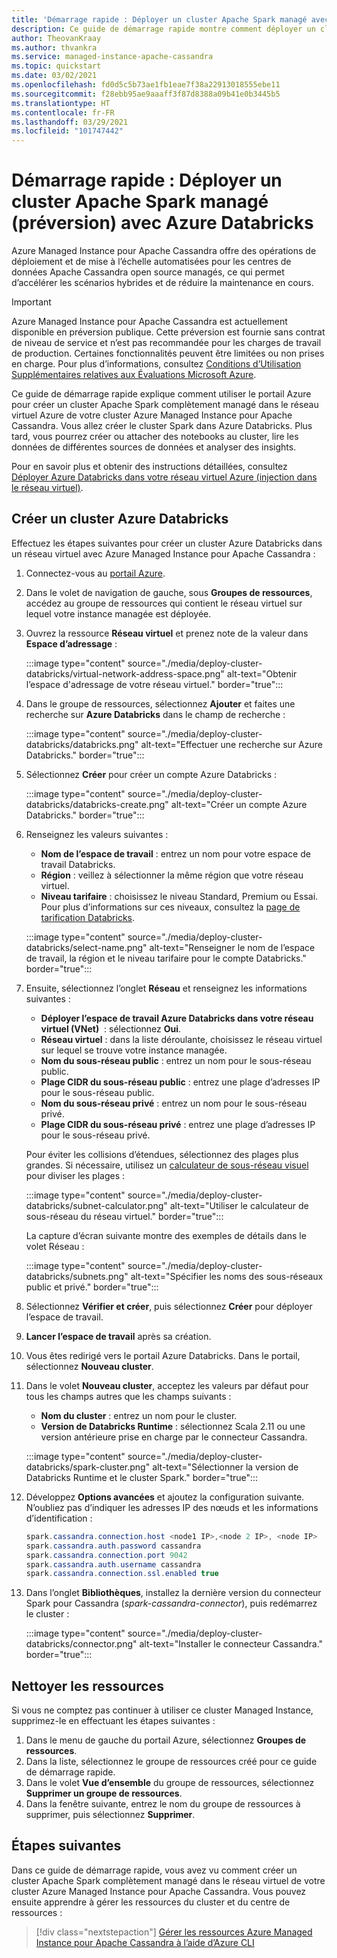 ```yaml
---
title: 'Démarrage rapide : Déployer un cluster Apache Spark managé avec Azure Databricks'
description: Ce guide de démarrage rapide montre comment déployer un cluster Apache Spark managé avec Azure Databricks en utilisant le portail Azure.
author: TheovanKraay
ms.author: thvankra
ms.service: managed-instance-apache-cassandra
ms.topic: quickstart
ms.date: 03/02/2021
ms.openlocfilehash: fd0d5c5b73ae1fb1eae7f38a22913018555ebe11
ms.sourcegitcommit: f28ebb95ae9aaaff3f87d8388a09b41e0b3445b5
ms.translationtype: HT
ms.contentlocale: fr-FR
ms.lasthandoff: 03/29/2021
ms.locfileid: "101747442"
---
```

# <a name="quickstart-deploy-a-managed-apache-spark-cluster-preview-with-azure-databricks"></a>Démarrage rapide : Déployer un cluster Apache Spark managé (préversion) avec Azure Databricks

Azure Managed Instance pour Apache Cassandra offre des opérations de déploiement et de mise à l’échelle automatisées pour les centres de données Apache Cassandra open source managés, ce qui permet d’accélérer les scénarios hybrides et de réduire la maintenance en cours.

> [!IMPORTANT]
> Azure Managed Instance pour Apache Cassandra est actuellement disponible en préversion publique.
> Cette préversion est fournie sans contrat de niveau de service et n’est pas recommandée pour les charges de travail de production. Certaines fonctionnalités peuvent être limitées ou non prises en charge.
> Pour plus d’informations, consultez [Conditions d’Utilisation Supplémentaires relatives aux Évaluations Microsoft Azure](https://azure.microsoft.com/support/legal/preview-supplemental-terms/).

Ce guide de démarrage rapide explique comment utiliser le portail Azure pour créer un cluster Apache Spark complètement managé dans le réseau virtuel Azure de votre cluster Azure Managed Instance pour Apache Cassandra. Vous allez créer le cluster Spark dans Azure Databricks. Plus tard, vous pourrez créer ou attacher des notebooks au cluster, lire les données de différentes sources de données et analyser des insights.

Pour en savoir plus et obtenir des instructions détaillées, consultez [Déployer Azure Databricks dans votre réseau virtuel Azure (injection dans le réseau virtuel)](/azure/databricks/administration-guide/cloud-configurations/azure/vnet-inject).

## <a name="create-an-azure-databricks-cluster"></a>Créer un cluster Azure Databricks

Effectuez les étapes suivantes pour créer un cluster Azure Databricks dans un réseau virtuel avec Azure Managed Instance pour Apache Cassandra :

1. Connectez-vous au [portail Azure](https://portal.azure.com/).

1. Dans le volet de navigation de gauche, sous **Groupes de ressources**, accédez au groupe de ressources qui contient le réseau virtuel sur lequel votre instance managée est déployée.

1. Ouvrez la ressource **Réseau virtuel** et prenez note de la valeur dans **Espace d’adressage** :

    :::image type="content" source="./media/deploy-cluster-databricks/virtual-network-address-space.png" alt-text="Obtenir l’espace d'adressage de votre réseau virtuel." border="true":::

1. Dans le groupe de ressources, sélectionnez **Ajouter** et faites une recherche sur **Azure Databricks** dans le champ de recherche :

    :::image type="content" source="./media/deploy-cluster-databricks/databricks.png" alt-text="Effectuer une recherche sur Azure Databricks." border="true":::

1. Sélectionnez **Créer** pour créer un compte Azure Databricks :

    :::image type="content" source="./media/deploy-cluster-databricks/databricks-create.png" alt-text="Créer un compte Azure Databricks." border="true":::

1. Renseignez les valeurs suivantes :

   * **Nom de l’espace de travail** : entrez un nom pour votre espace de travail Databricks.
   * **Région** : veillez à sélectionner la même région que votre réseau virtuel.
   * **Niveau tarifaire** : choisissez le niveau Standard, Premium ou Essai. Pour plus d’informations sur ces niveaux, consultez la [page de tarification Databricks](https://azure.microsoft.com/pricing/details/databricks/).

    :::image type="content" source="./media/deploy-cluster-databricks/select-name.png" alt-text="Renseigner le nom de l’espace de travail, la région et le niveau tarifaire pour le compte Databricks." border="true":::

1. Ensuite, sélectionnez l’onglet **Réseau** et renseignez les informations suivantes :

   * **Déployer l’espace de travail Azure Databricks dans votre réseau virtuel (VNet)**  : sélectionnez **Oui**.
   * **Réseau virtuel** : dans la liste déroulante, choisissez le réseau virtuel sur lequel se trouve votre instance managée.
   * **Nom du sous-réseau public** : entrez un nom pour le sous-réseau public.
   * **Plage CIDR du sous-réseau public** : entrez une plage d’adresses IP pour le sous-réseau public.
   * **Nom du sous-réseau privé** : entrez un nom pour le sous-réseau privé.
   * **Plage CIDR du sous-réseau privé** : entrez une plage d’adresses IP pour le sous-réseau privé.

   Pour éviter les collisions d’étendues, sélectionnez des plages plus grandes. Si nécessaire, utilisez un [calculateur de sous-réseau visuel](https://www.fryguy.net/wp-content/tools/subnets.html) pour diviser les plages :

   :::image type="content" source="./media/deploy-cluster-databricks/subnet-calculator.png" alt-text="Utiliser le calculateur de sous-réseau du réseau virtuel." border="true":::

   La capture d’écran suivante montre des exemples de détails dans le volet Réseau :

   :::image type="content" source="./media/deploy-cluster-databricks/subnets.png" alt-text="Spécifier les noms des sous-réseaux public et privé." border="true":::

1. Sélectionnez **Vérifier et créer**, puis sélectionnez **Créer** pour déployer l’espace de travail.

1. **Lancer l’espace de travail** après sa création.

1. Vous êtes redirigé vers le portail Azure Databricks. Dans le portail, sélectionnez **Nouveau cluster**.

1. Dans le volet **Nouveau cluster**, acceptez les valeurs par défaut pour tous les champs autres que les champs suivants :

   * **Nom du cluster** : entrez un nom pour le cluster.
   * **Version de Databricks Runtime** : sélectionnez Scala 2.11 ou une version antérieure prise en charge par le connecteur Cassandra.

    :::image type="content" source="./media/deploy-cluster-databricks/spark-cluster.png" alt-text="Sélectionner la version de Databricks Runtime et le cluster Spark." border="true":::

1. Développez **Options avancées** et ajoutez la configuration suivante. N’oubliez pas d’indiquer les adresses IP des nœuds et les informations d’identification :

    ```java
    spark.cassandra.connection.host <node1 IP>,<node 2 IP>, <node IP>
    spark.cassandra.auth.password cassandra
    spark.cassandra.connection.port 9042
    spark.cassandra.auth.username cassandra
    spark.cassandra.connection.ssl.enabled true
    ```

1. Dans l’onglet **Bibliothèques**, installez la dernière version du connecteur Spark pour Cassandra (*spark-cassandra-connector*), puis redémarrez le cluster :

    :::image type="content" source="./media/deploy-cluster-databricks/connector.png" alt-text="Installer le connecteur Cassandra." border="true":::

## <a name="clean-up-resources"></a>Nettoyer les ressources

Si vous ne comptez pas continuer à utiliser ce cluster Managed Instance, supprimez-le en effectuant les étapes suivantes :

1. Dans le menu de gauche du portail Azure, sélectionnez **Groupes de ressources**.
1. Dans la liste, sélectionnez le groupe de ressources créé pour ce guide de démarrage rapide.
1. Dans le volet **Vue d’ensemble** du groupe de ressources, sélectionnez **Supprimer un groupe de ressources**.
3. Dans la fenêtre suivante, entrez le nom du groupe de ressources à supprimer, puis sélectionnez **Supprimer**.

## <a name="next-steps"></a>Étapes suivantes

Dans ce guide de démarrage rapide, vous avez vu comment créer un cluster Apache Spark complètement managé dans le réseau virtuel de votre cluster Azure Managed Instance pour Apache Cassandra. Vous pouvez ensuite apprendre à gérer les ressources du cluster et du centre de ressources : 

> [!div class="nextstepaction"]
> [Gérer les ressources Azure Managed Instance pour Apache Cassandra à l’aide d’Azure CLI](manage-resources-cli.md)

